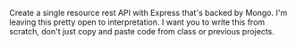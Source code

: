 Create a single resource rest API with Express that's backed by Mongo. I'm leaving this pretty open to interpretation. I want you to write this from scratch, don't just copy and paste code from class or previous projects.